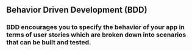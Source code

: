 ## Behavior Driven Development  (BDD)
### BDD encourages you to specify the behavior of your app in terms of user stories which are broken down into scenarios that can be built and tested.